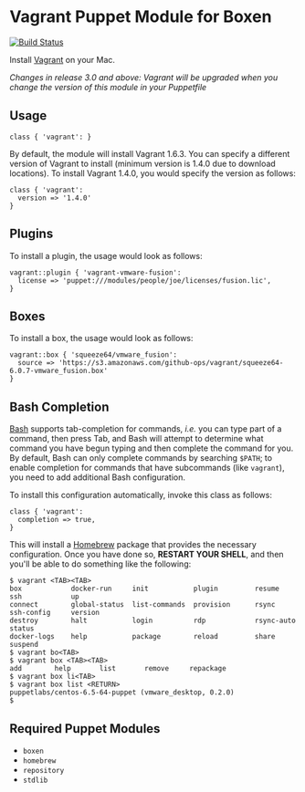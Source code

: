 # Vagrant Puppet Module for Boxen

[![Build Status](https://travis-ci.org/boxen/puppet-vagrant.png?branch=master)](https://travis-ci.org/boxen/puppet-vagrant)

Install [Vagrant](http://www.vagrantup.com/) on your Mac.

*Changes in release 3.0 and above: Vagrant will be upgraded when you change the version of this module in your Puppetfile*

## Usage

```puppet
class { 'vagrant': }
```
By default, the module will install Vagrant 1.6.3. You can specify a different version of Vagrant to install (minimum version is 1.4.0 due to download locations). To install Vagrant 1.4.0, you would specify the version as follows:

```puppet
class { 'vagrant':
  version => '1.4.0'
}
```

Plugins
--
To install a plugin, the usage would look as follows:

```puppet
vagrant::plugin { 'vagrant-vmware-fusion':
  license => 'puppet:///modules/people/joe/licenses/fusion.lic',
}
```

Boxes
--

To install a box, the usage would look as follows:

```puppet
vagrant::box { 'squeeze64/vmware_fusion':
  source => 'https://s3.amazonaws.com/github-ops/vagrant/squeeze64-6.0.7-vmware_fusion.box'
}
```

Bash Completion
--

[Bash](https://www.gnu.org/software/bash/) supports tab-completion for commands, _i.e._ you can type part of a command, then press Tab, and Bash will attempt to determine what command you have begun typing and then complete the command for you.  By default, Bash can only complete commands by searching `$PATH`; to enable completion for commands that have subcommands (like `vagrant`), you need to add additional Bash configuration.

To install this configuration automatically, invoke this class as follows:

```puppet
class { 'vagrant':
  completion => true,
}
```

This will install a [Homebrew](http://brew.sh/) package that provides the necessary configuration.  Once you have done so, **RESTART YOUR SHELL**, and then you'll be able to do something like the following:

```console
$ vagrant <TAB><TAB>
box            docker-run     init           plugin         resume         ssh            up
connect        global-status  list-commands  provision      rsync          ssh-config     version
destroy        halt           login          rdp            rsync-auto     status
docker-logs    help           package        reload         share          suspend
$ vagrant bo<TAB>
$ vagrant box <TAB><TAB>
add        help       list       remove     repackage
$ vagrant box li<TAB>
$ vagrant box list <RETURN>
puppetlabs/centos-6.5-64-puppet (vmware_desktop, 0.2.0)
$
```

## Required Puppet Modules

* `boxen`
* `homebrew`
* `repository`
* `stdlib`
